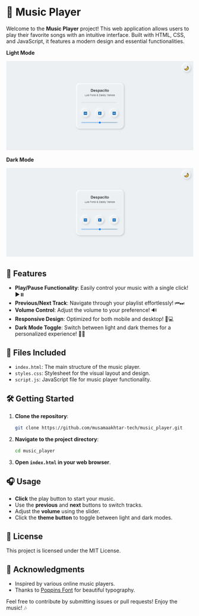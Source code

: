 # 🎵 Music Player

Welcome to the **Music Player** project! This web application allows users to play their favorite songs with an intuitive interface. Built with HTML, CSS, and JavaScript, it features a modern design and essential functionalities. 

<b>Light Mode</b>
<p align="center">
  <kbd>
    <img src="https://github.com/musamaakhtar-tech/Music_Player/blob/main/Music_Player_Light.png" alt="Music Player Light Mode Demo">
  </kbd>
</p>

<b>Dark Mode</b>
<p align="center">
  <kbd>
    <img src="https://github.com/musamaakhtar-tech/Music_Player/blob/main/Music_Player_Light.png" alt="Music Player Dark Mode Demo">
  </kbd>
</p>

## 🚀 Features

- **Play/Pause Functionality**: Easily control your music with a single click! ▶️⏸️
- **Previous/Next Track**: Navigate through your playlist effortlessly! ⏮⏭
- **Volume Control**: Adjust the volume to your preference! 🔊
- **Responsive Design**: Optimized for both mobile and desktop! 📱💻
- **Dark Mode Toggle**: Switch between light and dark themes for a personalized experience! 🌙🌞

## 📁 Files Included

- `index.html`: The main structure of the music player.
- `styles.css`: Stylesheet for the visual layout and design.
- `script.js`: JavaScript file for music player functionality.

## 🛠️ Getting Started

1. **Clone the repository**:

   ```bash
   git clone https://github.com/musamaakhtar-tech/music_player.git
   ```

2. **Navigate to the project directory**:

   ```bash
   cd music_player
   ```

3. **Open `index.html` in your web browser**.

## 🎧 Usage

- **Click** the play button to start your music.
- Use the **previous** and **next** buttons to switch tracks.
- Adjust the **volume** using the slider.
- Click the **theme button** to toggle between light and dark modes.

## 📜 License

This project is licensed under the MIT License.

## 🙌 Acknowledgments

- Inspired by various online music players.
- Thanks to [Poppins Font](https://fonts.google.com/specimen/Poppins) for beautiful typography.

Feel free to contribute by submitting issues or pull requests! Enjoy the music! 🎶
